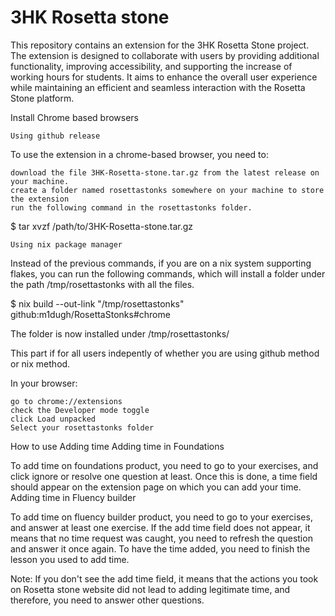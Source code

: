 # 3HK Rosetta stone
This repository contains an extension for the 3HK Rosetta Stone project. The extension is designed to collaborate with users by providing additional functionality, improving accessibility, and supporting the increase of working hours for students. It aims to enhance the overall user experience while maintaining an efficient and seamless interaction with the Rosetta Stone platform.

Install
Chrome based browsers

    Using github release

To use the extension in a chrome-based browser, you need to:

    download the file 3HK-Rosetta-stone.tar.gz from the latest release on your machine.
    create a folder named rosettastonks somewhere on your machine to store the extension
    run the following command in the rosettastonks folder.

$ tar xvzf /path/to/3HK-Rosetta-stone.tar.gz

    Using nix package manager

Instead of the previous commands, if you are on a nix system supporting flakes, you can run the following commands, which will install a folder under the path /tmp/rosettastonks with all the files.

$ nix build --out-link "/tmp/rosettastonks" github:m1dugh/RosettaStonks#chrome

The folder is now installed under /tmp/rosettastonks/

This part if for all users indepently of whether you are using github method or nix method.

In your browser:

    go to chrome://extensions
    check the Developer mode toggle
    click Load unpacked
    Select your rosettastonks folder
How to use
Adding time
Adding time in Foundations

To add time on foundations product, you need to go to your exercises, and click ignore or resolve one question at least. Once this is done, a time field should appear on the extension page on which you can add your time.
Adding time in Fluency builder

To add time on fluency builder product, you need to go to your exercises, and answer at least one exercise. If the add time field does not appear, it means that no time request was caught, you need to refresh the question and answer it once again. To have the time added, you need to finish the lesson you used to add time.

Note: If you don't see the add time field, it means that the actions you took on Rosetta stone website did not lead to adding legitimate time, and therefore, you need to answer other questions.
